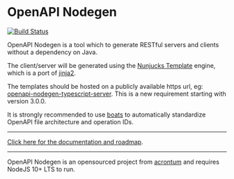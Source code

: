 # OpenAPI Nodegen
[![Build Status](https://travis-ci.org/acrontum/openapi-nodegen.svg?branch=master)](https://travis-ci.org/acrontum/openapi-nodegen)

OpenAPI Nodegen is a tool which to generate RESTful servers and clients without a dependency on Java.

The client/server will be generated using the [Nunjucks Template](https://www.npmjs.com/package/nunjucks) engine, which is a port of [jinja2](http://jinja.pocoo.org).

The templates should be hosted on a publicly available https url, eg: [openapi-nodegen-typescript-server](https://github.com/acrontum/openapi-nodegen-typescript-server#setup). This is a new requirement starting with version 3.0.0.

It is strongly recommended to use [boats](https://www.npmjs.com/package/boats) to automatically standardize OpenAPI file architecture and operation IDs.

___

[Click here for the documentation and roadmap](https://acrontum.github.io/openapi-nodegen/).

___

OpenAPI Nodegen is an opensourced project from [acrontum](https://www.acrontum.de/) and requires NodeJS 10+ LTS to run.

